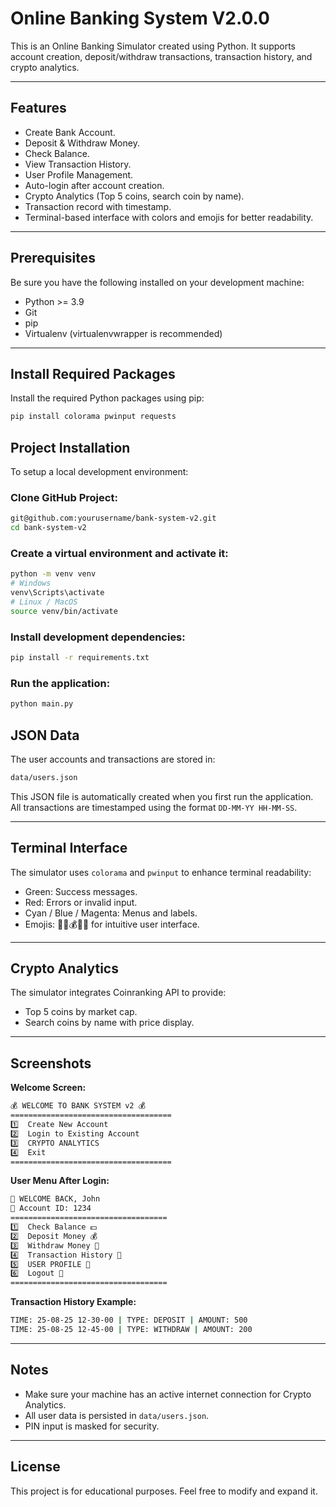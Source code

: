 # Online Banking System V2.0.0

This is an Online Banking Simulator created using Python.
It supports account creation, deposit/withdraw transactions, transaction history, and crypto analytics.

---

## Features

* Create Bank Account.
* Deposit & Withdraw Money.
* Check Balance.
* View Transaction History.
* User Profile Management.
* Auto-login after account creation.
* Crypto Analytics (Top 5 coins, search coin by name).
* Transaction record with timestamp.
* Terminal-based interface with colors and emojis for better readability.

---

## Prerequisites

Be sure you have the following installed on your development machine:

* Python >= 3.9
* Git
* pip
* Virtualenv (virtualenvwrapper is recommended)

---

## Install Required Packages

Install the required Python packages using pip:

```bash
pip install colorama pwinput requests
```

## Project Installation

To setup a local development environment:

### Clone GitHub Project:

```bash
git@github.com:yourusername/bank-system-v2.git
cd bank-system-v2
```

### Create a virtual environment and activate it:

```bash
python -m venv venv
# Windows
venv\Scripts\activate
# Linux / MacOS
source venv/bin/activate
```

### Install development dependencies:

```bash
pip install -r requirements.txt
```

### Run the application:

```bash
python main.py
```

## JSON Data

The user accounts and transactions are stored in:

```bash
data/users.json
```

This JSON file is automatically created when you first run the application.
All transactions are timestamped using the format `DD-MM-YY HH-MM-SS`.

---

## Terminal Interface

The simulator uses `colorama` and `pwinput` to enhance terminal readability:

* Green: Success messages.
* Red: Errors or invalid input.
* Cyan / Blue / Magenta: Menus and labels.
* Emojis: 👤💵💰🏧📜 for intuitive user interface.

---

## Crypto Analytics

The simulator integrates Coinranking API to provide:

* Top 5 coins by market cap.
* Search coins by name with price display.

---

## Screenshots

**Welcome Screen:**

```bash
💰 WELCOME TO BANK SYSTEM v2 💰
====================================
1️⃣  Create New Account
2️⃣  Login to Existing Account
3️⃣  CRYPTO ANALYTICS
4️⃣  Exit
====================================
```

**User Menu After Login:**

```bash
👋 WELCOME BACK, John
🔹 Account ID: 1234
===================================
1️⃣  Check Balance 💵
2️⃣  Deposit Money 💰
3️⃣  Withdraw Money 🏧
4️⃣  Transaction History 📜
5️⃣  USER PROFILE 👤
6️⃣  Logout 🚪
===================================
```

**Transaction History Example:**

```bash
TIME: 25-08-25 12-30-00 | TYPE: DEPOSIT | AMOUNT: 500
TIME: 25-08-25 12-45-00 | TYPE: WITHDRAW | AMOUNT: 200
```

---

## Notes

* Make sure your machine has an active internet connection for Crypto Analytics.
* All user data is persisted in `data/users.json`.
* PIN input is masked for security.

---

## License

This project is for educational purposes. Feel free to modify and expand it.
